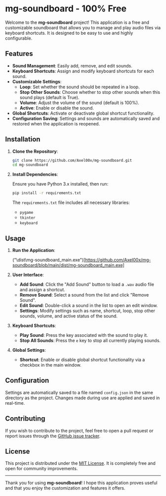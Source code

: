 # mg-soundboard - 100% Free

Welcome to the **mg-soundboard** project! This application is a free and customizable soundboard that allows you to manage and play audio files via keyboard shortcuts. It is designed to be easy to use and highly configurable.

## Features

- **Sound Management**: Easily add, remove, and edit sounds.
- **Keyboard Shortcuts**: Assign and modify keyboard shortcuts for each sound.
- **Customizable Settings**:
  - **Loop**: Set whether the sound should be repeated in a loop.
  - **Stop Other Sounds**: Choose whether to stop other sounds when this sound plays (default is True).
  - **Volume**: Adjust the volume of the sound (default is 100%).
  - **Active**: Enable or disable the sound.
- **Global Shortcuts**: Activate or deactivate global shortcut functionality.
- **Configuration Saving**: Settings and sounds are automatically saved and restored when the application is reopened.

## Installation

1. **Clone the Repository**:

    ```bash
    git clone https://github.com/Axel00x/mg-soundboard.git
    cd mg-soundboard
    ```

2. **Install Dependencies**:

    Ensure you have Python 3.x installed, then run:

    ```bash
    pip install -r requirements.txt
    ```

    The `requirements.txt` file includes all necessary libraries:
    - `pygame`
    - `tkinter`
    - `keyboard`

## Usage

1. **Run the Application**:

    ("\dist\mg-soundboard_main.exe")[https://github.com/Axel00x/mg-soundboard/blob/main/dist/mg-soundboard_main.exe]

2. **User Interface**:

    - **Add Sound**: Click the "Add Sound" button to load a `.wav` audio file and assign a shortcut.
    - **Remove Sound**: Select a sound from the list and click "Remove Sound".
    - **Edit Sound**: Double-click a sound in the list to open an edit window.
    - **Settings**: Modify settings such as name, shortcut, loop, stop other sounds, volume, and active status of the sound.

3. **Keyboard Shortcuts**:

    - **Play Sound**: Press the key associated with the sound to play it.
    - **Stop All Sounds**: Press the `e` key to stop all currently playing sounds.

4. **Global Settings**:

    - **Shortcut**: Enable or disable global shortcut functionality via a checkbox in the main window.

## Configuration

Settings are automatically saved to a file named `config.json` in the same directory as the project. Changes made during use are applied and saved in real-time.

## Contributing

If you wish to contribute to the project, feel free to open a pull request or report issues through the [GitHub issue tracker](https://github.com/Axel00x/mg-soundboard/issues).

## License

This project is distributed under the [MIT License](LICENSE). It is completely free and open for community improvements.

---

Thank you for using **mg-soundboard**! I hope this application proves useful and that you enjoy the customization and features it offers.

